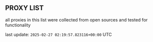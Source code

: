 ## PROXY LIST

all proxies in this list were collected from open sources and tested for functionality

last update: `2025-02-27 02:19:57.823116+00:00` UTC